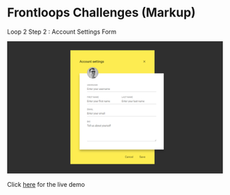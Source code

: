 # Frontloops Challenges (Markup)

Loop 2 Step 2 : Account Settings Form

![preview image](./design/preview.png "Click below for live demo")

Click [here](https://zathio.github.io/frontloops-challenges/markup-challenges/loop2-step2/) for the live demo
